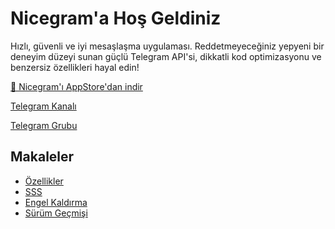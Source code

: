 # Nicegram'a Hoş Geldiniz

Hızlı, güvenli ve iyi mesaşlaşma uygulaması. Reddetmeyeceğiniz yepyeni bir deneyim düzeyi sunan güçlü Telegram API'si, dikkatli kod optimizasyonu ve benzersiz özellikleri hayal edin!


<a href="https://itunes.apple.com/app/id1457369322" target="_blank">📱 Nicegram'ı AppStore'dan indir</a>

<a href="https://t.me/nicegramapp" target="_blank">Telegram Kanalı</a>

<a href="https://t.me/nicegramchat" target="_blank">Telegram Grubu</a>


## Makaleler
- [Özellikler](/tr/features)
- [SSS](/tr/faq)
- [Engel Kaldırma](/tr/unblock)
- [Sürüm Geçmişi](/tr/changelog)
